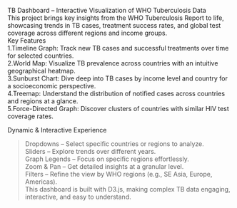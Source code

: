 TB Dashboard – Interactive Visualization of WHO Tuberculosis Data <br>
This project brings key insights from the WHO Tuberculosis Report to life, showcasing trends in TB cases, treatment success rates, and global test coverage across different regions and income groups.
<br>
Key Features
<br>
1.Timeline Graph: Track new TB cases and successful treatments over time for selected countries.<br>
2.World Map: Visualize TB prevalence across countries with an intuitive geographical heatmap.<br>
3.Sunburst Chart: Dive deep into TB cases by income level and country for a socioeconomic perspective.<br>
4.Treemap: Understand the distribution of notified cases across countries and regions at a glance.<br>
5.Force-Directed Graph: Discover clusters of countries with similar HIV test coverage rates.<br>

Dynamic & Interactive Experience<br>

> Dropdowns – Select specific countries or regions to analyze.<br>
> Sliders – Explore trends over different years.<br>
> Graph Legends – Focus on specific regions effortlessly.<br>
> Zoom & Pan – Get detailed insights at a granular level.<br>
> Filters – Refine the view by WHO regions (e.g., SE Asia, Europe, Americas).<br>
> This dashboard is built with D3.js, making complex TB data engaging, interactive, and easy to understand.<br>
